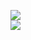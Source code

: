 [![](https://img.shields.io/badge/Made%20With-Github%20Spray-lightgrey.svg?style=for-the-badge&logo=github)](https://github.com/Annihil/github-spray#6829)  
[![](https://i.imgur.com/2DrTn0Z.gif)](https://github.com/Annihil/github-spray)